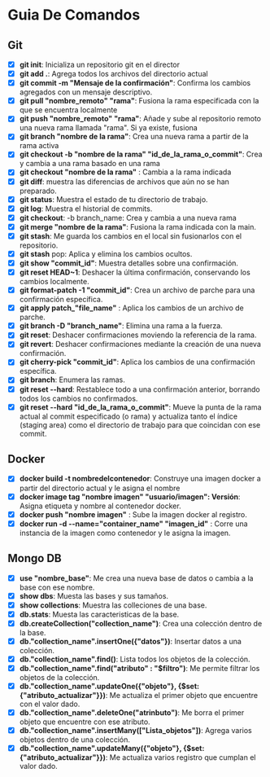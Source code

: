 # Guia De Comandos

## Git

- [x] **git init**: Inicializa un repositorio git en el director
- [x] **git add .**: Agrega todos los archivos del directorio actual
- [x] **git commit -m "Mensaje de la confirmación"**: Confirma los cambios agregados con un mensaje descriptivo.
- [x] **git pull "nombre_remoto" "rama"**: Fusiona la rama especificada con la que se encuentra localmente
- [x]  **git push "nombre_remoto" "rama"**: Añade y sube al repositorio remoto una nueva rama llamada "rama". Si ya existe, fusiona
- [x] **git branch "nombre de la rama"**: Crea una nueva rama a partir de la rama activa
- [x] **git checkout -b "nombre de la rama"  "id_de_la_rama_o_commit"**: Crea y cambia a una rama basado en una rama
- [x] **git checkout "nombre de la rama"** : Cambia a la rama indicada
- [x] **git diff**: muestra las diferencias de archivos que aún no se han preparado.
- [x] **git status**: Muestra el estado de tu directorio de trabajo.
- [x] **git log**: Muestra el historial de commits.
- [x] **git checkout**: -b branch_name: Crea y cambia a una nueva rama
- [x] **git merge "nombre de la rama"**: Fusiona la rama indicada con la main.
- [x] **git stash**: Me guarda los cambios en el local sin fusionarlos con el repositorio.
- [x] **git stash** pop: Aplica y elimina los cambios ocultos.
- [x] **git show "commit_id"**: Muestra detalles sobre una confirmación.
- [x] **git reset HEAD~1**: Deshacer la última confirmación, conservando los cambios localmente.
- [x] **git format-patch -1 "commit_id"**: Crea un archivo de parche para una confirmación específica.
- [x] **git apply patch_"file_name"** : Aplica los cambios de un archivo de parche.
- [x] **git branch -D "branch_name"**: Elimina una rama a la fuerza.
- [x] **git reset**: Deshacer confirmaciones moviendo la referencia de la rama.
- [x] **git revert**: Deshacer confirmaciones mediante la creación de una nueva confirmación.
- [x] **git cherry-pick "commit_id"**: Aplica los cambios de una confirmación específica.
- [x] **git branch**: Enumera las ramas.
- [x] **git reset --hard**: Restablece todo a una confirmación anterior, borrando todos los cambios no confirmados.
- [x] **git reset --hard "id_de_la_rama_o_commit"**: Mueve la punta de la rama actual al commit especificado (o rama) y actualiza tanto el índice (staging area) como el directorio de trabajo para que coincidan con ese commit.

## Docker

- [x] **docker build -t nombredelcontenedor**: Construye una imagen docker a partir del directorio actual y le asigna el nombre
- [x] **docker image tag "nombre imagen"  "usuario/imagen": Versión**: Asigna etiqueta y nombre al contenedor docker.
- [x] **docker push "nombre imagen"** : Sube la imagen docker al registro.
- [x] **docker run -d --name="container_name" "imagen_id"** : Corre una instancia de la imagen como contenedor y le asigna la imagen.

## Mongo DB

- [x] **use "nombre_base"**: Me crea una nueva base de datos o cambia a la base con ese nombre.
- [x] **show dbs**: Muesta las bases y sus tamaños.
- [x] **show collections**: Muestra las colleciones de una base.
- [x] **db.stats**: Muesta las caracteristicas de la base.
- [x] **db.createCollection("collection_name")**: Crea una colección dentro de la base.
- [x] **db."collection_name".insertOne({"datos"})**: Insertar datos a una colección.
- [x] **db."collection_name".find()**: Lista todos los objetos de la colección.
- [x] **db."collection_name".find("atributo" : "$filtro")**: Me permite filtrar los objetos de la colección.
- [x] **db."collection_name".updateOne({"objeto"}, {$set:{"atributo_actualizar"}})**: Me actualiza el primer objeto que encuentre con el valor dado.
- [x] **db."collection_name".deleteOne("atrinbuto")**: Me borra el primer objeto que encuentre con ese atributo.
- [x] **db."collection_name".insertMany(["Lista_objetos"])**: Agrega varios objetos dentro de una colección.
- [x] **db."collection_name".updateMany({"objeto"}, {$set:{"atributo_actualizar"}})**: Me actualiza varios registro que cumplan el valor dado.
